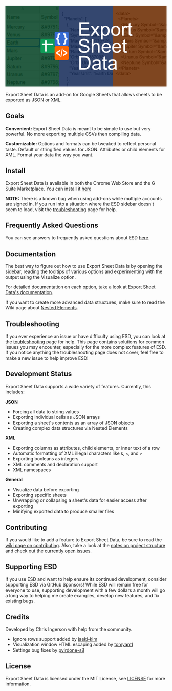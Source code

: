 ![Export Sheet Data](images/esd_banner.png)

Export Sheet Data is an add-on for Google Sheets that allows sheets to be exported as JSON or XML.

Goals
-----
**Convenient:** Export Sheet Data is meant to be simple to use but very powerful. No more exporting multiple CSVs then compiling data.

**Customizable:** Options and formats can be tweaked to reflect personal taste. Default or stringified values for JSON. Attributes or child elements for XML. Format your data the way you want.

Install
-------
Export Sheet Data is available in both the Chrome Web Store and the G Suite Marketplace. You can install it [here](https://chrome.google.com/webstore/detail/export-sheet-data/bfdcopkbamihhchdnjghdknibmcnfplk?utm_source=permalink)

**NOTE:** There is a known bug when using add-ons while multiple accounts are signed in. If you run into a situation where the ESD sidebar doesn't seem to load, visit the [troubleshooting](docs/troubleshooting.md) page for help.

Frequently Asked Questions
--------------------------
You can see answers to frequently asked questions about ESD [here](docs/faq.md).

Documentation
-------------
The best way to figure out how to use Export Sheet Data is by opening the sidebar, reading the tooltips of various options and experimenting with the output using the Visualize option.

For detailed documentation on each option, take a look at [Export Sheet Data's documentation](https://github.com/Synthoid/ExportSheetData/blob/master/docs/index.md).

If you want to create more advanced data structures, make sure to read the Wiki page about [Nested Elements](https://github.com/Synthoid/ExportSheetData/wiki/Nested-Elements).

Troubleshooting
---------------
If you ever experience an issue or have difficulty using ESD, you can look at the [toubleshooting](docs/troubleshooting.md) page for help. This page contains solutions for common issues you may encounter, especially for the more complex features of ESD. If you notice anything the troubleshooting page does not cover, feel free to make a new issue to help improve ESD!

Development Status
------------------
Export Sheet Data supports a wide variety of features. Currently, this includes:

**JSON**
* Forcing all data to string values
* Exporting individual cells as JSON arrays
* Exporting a sheet's contents as an array of JSON objects
* Creating complex data structures via Nested Elements

**XML**
* Exporting columns as attributes, child elements, or inner text of a row
* Automatic formatting of XML illegal characters like `&`, `<`, and `>`
* Exporting booleans as integers
* XML comments and declaration support
* XML namespaces
 
**General**
* Visualize data before exporting
* Exporting specific sheets
* Unwrapping or collapsing a sheet's data for easier access after exporting
* Minifying exported data to produce smaller files
 
Contributing
------------
If you would like to add a feature to Export Sheet Data, be sure to read the [wiki page on contributing](https://github.com/Synthoid/ExportSheetData/wiki/Contributing). Also, take a look at the [notes on project structure](https://github.com/Synthoid/ExportSheetData/wiki/Project-Structure) and check out the [currently open issues](https://github.com/Synthoid/ExportSheetData/issues).

Supporting ESD
--------------
If you use ESD and want to help ensure its continued development, consider supporting ESD via GitHub Sponsors! While ESD will remain free for everyone to use, supporting development with a few dollars a month will go a long way to helping me create examples, develop new features, and fix existing bugs.

Credits
-------
Developed by Chris Ingerson with help from the community.

- Ignore rows support added by [jaeki-kim](https://github.com/jaeki-kim)
- Visualization window HTML escaping added by [tomyam1](https://github.com/tomyam1)
- Settings bug fixes by [pvirdone-s8](https://github.com/pvirdone-s8)

License
-------
Export Sheet Data is licensed under the MIT License, see [LICENSE](https://github.com/Synthoid/ExportSheetData/blob/master/LICENSE) for more information.
